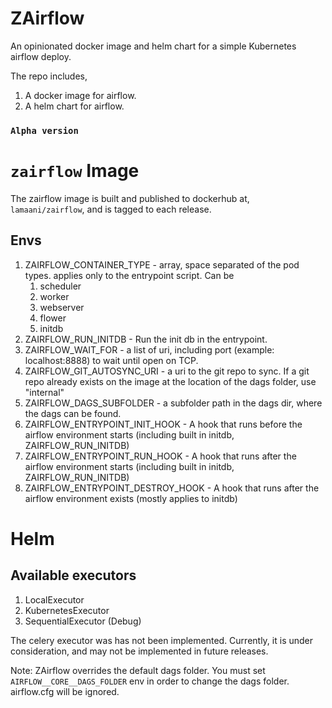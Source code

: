 # ZAirflow

An opinionated docker image and helm chart for a simple Kubernetes airflow deploy.

The repo includes,
1. A docker image for airflow.
1. A helm chart for airflow.

### `Alpha version`

# `zairflow` Image

The zairflow image is built and published to dockerhub at,
`lamaani/zairflow`, and is tagged to each release.

## Envs

1. ZAIRFLOW_CONTAINER_TYPE - array, space separated of the pod types. applies only to the entrypoint script. Can be
   1. scheduler
   1. worker
   1. webserver
   1. flower
   1. initdb
1. ZAIRFLOW_RUN_INITDB - Run the init db in the entrypoint.
1. ZAIRFLOW_WAIT_FOR - a list of uri, including port (example: localhost:8888) to wait until open on TCP.
1. ZAIRFLOW_GIT_AUTOSYNC_URI - a uri to the git repo to sync. If a git repo already exists on the image at the location of the dags folder, use "internal"
1. ZAIRFLOW_DAGS_SUBFOLDER - a subfolder path in the dags dir, where the dags can be found.
1. ZAIRFLOW_ENTRYPOINT_INIT_HOOK - A hook that runs before the airflow environment starts (including built in initdb, ZAIRFLOW_RUN_INITDB)
1. ZAIRFLOW_ENTRYPOINT_RUN_HOOK - A hook that runs after the airflow environment starts (including built in initdb, ZAIRFLOW_RUN_INITDB)
1. ZAIRFLOW_ENTRYPOINT_DESTROY_HOOK - A hook that runs after the airflow environment exists (mostly applies to initdb)

# Helm

## Available executors

1. LocalExecutor
1. KubernetesExecutor
1. SequentialExecutor (Debug)

The celery executor was has not been implemented. Currently, it is under consideration,
and may not be implemented in future releases.


Note: ZAirflow overrides the default dags folder. You must set `AIRFLOW__CORE__DAGS_FOLDER` env
in order to change the dags folder. airflow.cfg will be ignored.
